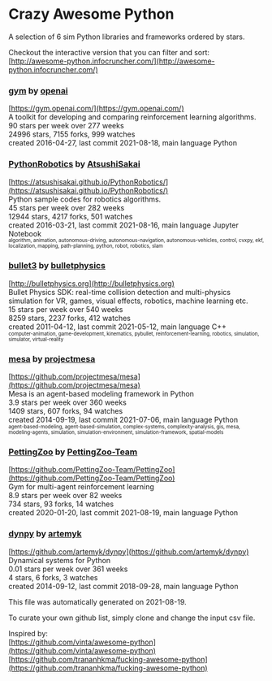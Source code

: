 # Crazy Awesome Python
A selection of 6 sim Python libraries and frameworks ordered by stars.  

Checkout the interactive version that you can filter and sort: 
[http://awesome-python.infocruncher.com/](http://awesome-python.infocruncher.com/)  


### [gym](https://github.com/openai/gym) by [openai](https://github.com/openai)  
[https://gym.openai.com/](https://gym.openai.com/)  
A toolkit for developing and comparing reinforcement learning algorithms.  
90 stars per week over 277 weeks  
24996 stars, 7155 forks, 999 watches  
created 2016-04-27, last commit 2021-08-18, main language Python  


### [PythonRobotics](https://github.com/AtsushiSakai/PythonRobotics) by [AtsushiSakai](https://github.com/AtsushiSakai)  
[https://atsushisakai.github.io/PythonRobotics/](https://atsushisakai.github.io/PythonRobotics/)  
Python sample codes for robotics algorithms.  
45 stars per week over 282 weeks  
12944 stars, 4217 forks, 501 watches  
created 2016-03-21, last commit 2021-08-16, main language Jupyter Notebook  
<sub><sup>algorithm, animation, autonomous-driving, autonomous-navigation, autonomous-vehicles, control, cvxpy, ekf, localization, mapping, path-planning, python, robot, robotics, slam</sup></sub>


### [bullet3](https://github.com/bulletphysics/bullet3) by [bulletphysics](https://github.com/bulletphysics)  
[http://bulletphysics.org](http://bulletphysics.org)  
Bullet Physics SDK: real-time collision detection and multi-physics simulation for VR, games, visual effects, robotics, machine learning etc.  
15 stars per week over 540 weeks  
8259 stars, 2237 forks, 412 watches  
created 2011-04-12, last commit 2021-05-12, main language C++  
<sub><sup>computer-animation, game-development, kinematics, pybullet, reinforcement-learning, robotics, simulation, simulator, virtual-reality</sup></sub>


### [mesa](https://github.com/projectmesa/mesa) by [projectmesa](https://github.com/projectmesa)  
[https://github.com/projectmesa/mesa](https://github.com/projectmesa/mesa)  
Mesa is an agent-based modeling framework in Python  
3.9 stars per week over 360 weeks  
1409 stars, 607 forks, 94 watches  
created 2014-09-19, last commit 2021-07-06, main language Python  
<sub><sup>agent-based-modeling, agent-based-simulation, complex-systems, complexity-analysis, gis, mesa, modeling-agents, simulation, simulation-environment, simulation-framework, spatial-models</sup></sub>


### [PettingZoo](https://github.com/PettingZoo-Team/PettingZoo) by [PettingZoo-Team](https://github.com/PettingZoo-Team)  
[https://github.com/PettingZoo-Team/PettingZoo](https://github.com/PettingZoo-Team/PettingZoo)  
Gym for multi-agent reinforcement learning  
8.9 stars per week over 82 weeks  
734 stars, 93 forks, 14 watches  
created 2020-01-20, last commit 2021-08-19, main language Python  


### [dynpy](https://github.com/artemyk/dynpy) by [artemyk](https://github.com/artemyk)  
[https://github.com/artemyk/dynpy](https://github.com/artemyk/dynpy)  
Dynamical systems for Python  
0.01 stars per week over 361 weeks  
4 stars, 6 forks, 3 watches  
created 2014-09-12, last commit 2018-09-28, main language Python  


This file was automatically generated on 2021-08-19.  

To curate your own github list, simply clone and change the input csv file.  

Inspired by:  
[https://github.com/vinta/awesome-python](https://github.com/vinta/awesome-python)  
[https://github.com/trananhkma/fucking-awesome-python](https://github.com/trananhkma/fucking-awesome-python)  